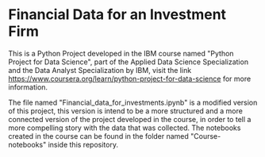 # Financial Data for an Investment Firm

This is a Python Project developed in the IBM course named "Python Project for Data Science", part of the Applied Data Science Specialization and the Data Analyst Specialization by IBM, visit the link https://www.coursera.org/learn/python-project-for-data-science for more information. 

The file named "Financial_data_for_investments.ipynb" is a modified version of this project, this version is intend to be a more structured and a more connected version of the project developed in the course, in order to tell a more compelling story with the data that was collected. The notebooks created in the course can be found in the folder named "Course-notebooks" inside this repository.
